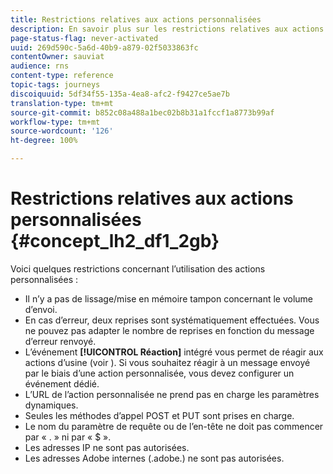 ```yaml
---
title: Restrictions relatives aux actions personnalisées
description: En savoir plus sur les restrictions relatives aux actions personnalisées
page-status-flag: never-activated
uuid: 269d590c-5a6d-40b9-a879-02f5033863fc
contentOwner: sauviat
audience: rns
content-type: reference
topic-tags: journeys
discoiquuid: 5df34f55-135a-4ea8-afc2-f9427ce5ae7b
translation-type: tm+mt
source-git-commit: b852c08a488a1bec02b8b31a1fccf1a8773b99af
workflow-type: tm+mt
source-wordcount: '126'
ht-degree: 100%

---
```



# Restrictions relatives aux actions personnalisées {#concept_lh2_df1_2gb}

Voici quelques restrictions concernant l’utilisation des actions personnalisées :

* Il n’y a pas de lissage/mise en mémoire tampon concernant le volume d’envoi.
* En cas d’erreur, deux reprises sont systématiquement effectuées. Vous ne pouvez pas adapter le nombre de reprises en fonction du message d’erreur renvoyé.
* L’événement **[!UICONTROL Réaction]** intégré vous permet de réagir aux actions d’usine (voir [](../building-journeys/reaction-events.md)). Si vous souhaitez réagir à un message envoyé par le biais d’une action personnalisée, vous devez configurer un événement dédié.
* L’URL de l’action personnalisée ne prend pas en charge les paramètres dynamiques.
* Seules les méthodes d’appel POST et PUT sont prises en charge.
* Le nom du paramètre de requête ou de l’en-tête ne doit pas commencer par « . » ni par « $ ».
* Les adresses IP ne sont pas autorisées.
* Les adresses Adobe internes (.adobe.) ne sont pas autorisées.
